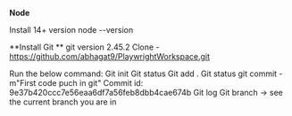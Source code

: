 **Node**

Install 14+ version
node --version

**Install Git **
git version 2.45.2
Clone - https://github.com/abhagat9/PlaywrightWorkspace.git

Run the below command: 
Git init
Git status 
Git add .
Git status 
git commit -m"First code puch in git"
Commit id: 9e37b420ccc7e56eaa6df7a56feb8dbb4cae674b
Git log
Git branch -> see the current branch you are in
